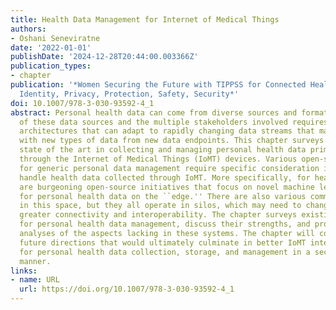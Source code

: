 ```yaml
---
title: Health Data Management for Internet of Medical Things
authors:
- Oshani Seneviratne
date: '2022-01-01'
publishDate: '2024-12-28T20:44:00.003366Z'
publication_types:
- chapter
publication: '*Women Securing the Future with TIPPSS for Connected Healthcare: Trust,
  Identity, Privacy, Protection, Safety, Security*'
doi: 10.1007/978-3-030-93592-4_1
abstract: Personal health data can come from diverse sources and formats. The heterogeneity
  of these data sources and the multiple stakeholders involved requires robust, standards-compliant
  architectures that can adapt to rapidly changing data streams that may be enriched
  with new types of data from new data endpoints. This chapter surveys the existing
  state of the art in collecting and managing personal health data primarily available
  through the Internet of Medical Things (IoMT) devices. Various open-source solutions
  for generic personal data management require specific consideration if adopted to
  handle health data collected through IoMT. More specifically, for health data, there
  are burgeoning open-source initiatives that focus on novel machine learning techniques
  for personal health data on the ``edge.'' There are also various commercial solutions
  in this space, but they all operate in silos, which may need to change to achieve
  greater connectivity and interoperability. The chapter surveys existing solutions
  for personal health data management, discuss their strengths, and provides critical
  analyses of the aspects lacking in these systems. The chapter will conclude with
  future directions that would ultimately culminate in better IoMT integrated architectures
  for personal health data collection, storage, and management in a secure and privacy-preserving
  manner.
links:
- name: URL
  url: https://doi.org/10.1007/978-3-030-93592-4_1
---
```

